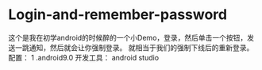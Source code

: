 # Login-and-remember-password
这个是我在初学android的时候醉的一个小Demo，登录，然后单击一个按钮，发送一跳通知，然后就会让你强制登录。
就相当于我们的强制下线后的重新登录。
配置：
1 .android9.0
开发工具：
android studio
